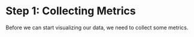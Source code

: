 # Step 1: Collecting Metrics

Before we can start visualizing our data, we need to collect some metrics.
